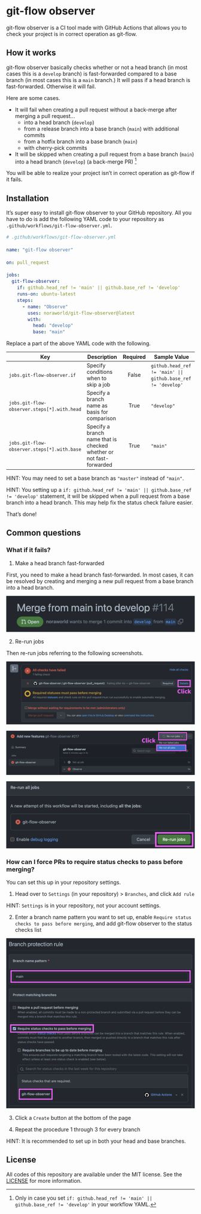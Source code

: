 # git-flow observer
git-flow observer is a CI tool made with GitHub Actions that allows you to check your project is in correct operation as git-flow.



## How it works
git-flow observer basically checks whether or not a head branch (in most cases this is a `develop` branch) is fast-forwarded compared to a base branch (in most cases this is a `main` branch.) It will pass if a head branch is fast-forwarded. Otherwise it will fail.

Here are some cases.

* It will fail when creating a pull request without a back-merge after merging a pull request...
    * into a head branch (`develop`)
    * from a release branch into a base branch (`main`) with additional commits
    * from a hotfix branch into a base branch (`main`)
    * with cherry-pick commits
* It will be skipped when creating a pull request from a base branch (`main`) into a head branch (`develop`) (a back-merge PR) [^1]

[^1]: Only in case you set `if: github.head_ref != 'main' || github.base_ref != 'develop'` in your workflow YAML.

You will be able to realize your project isn’t in correct operation as git-flow if it fails.



## Installation
It’s super easy to install git-flow observer to your GitHub repository. All you have to do is add the following YAML code to your repository as `.github/workflows/git-flow-observer.yml`.

```yaml
# .github/workflows/git-flow-observer.yml

name: "git-flow observer"

on: pull_request

jobs:
  git-flow-observer:
    if: github.head_ref != 'main' || github.base_ref != 'develop'
    runs-on: ubuntu-latest
    steps:
      - name: "Observe"
        uses: noraworld/git-flow-observer@latest
        with:
          head: "develop"
          base: "main"
```

Replace a part of the above YAML code with the following.

| Key                                         | Description                                                         | Required | Sample Value                                                |
| ------------------------------------------- | ------------------------------------------------------------------- | :------: | ----------------------------------------------------------- |
| `jobs.git-flow-observer.if`                 | Specify conditions when to skip a job                               | False    | `github.head_ref != 'main' \|\| github.base_ref != 'develop'` |
| `jobs.git-flow-observer.steps[*].with.head` | Specify a branch name as basis for comparison                       | True     | `"develop"`                                                 |
| `jobs.git-flow-observer.steps[*].with.base` | Specify a branch name that is checked whether or not fast-forwarded | True     | `"main"`                                                    |

HINT: You may need to set a base branch as `"master"` instead of `"main"`.

HINT: You setting up a `if: github.head_ref != 'main' || github.base_ref != 'develop'` statement, it will be skipped when a pull request from a base branch into a head branch. This may help fix the status check failure easier.

That’s done!



## Common questions
### What if it fails?

1. Make a head branch fast-forwarded

First, you need to make a head branch fast-forwarded. In most cases, it can be resolved by creating and merging a new pull request from a base branch into a head branch.

![Merge from main into develop](screenshots/merge_from_main_into_develop_pr.png)

2. Re-run jobs

Then re-run jobs referring to the following screenshots.

![Failed CI details](screenshots/failed_ci_details.png)

![Re-run jobs button](screenshots/rerun_jobs_button.png)

![Re-run jobs dialog](screenshots/rerun_jobs_dialog.png)

### How can I force PRs to require status checks to pass before merging?

You can set this up in your repository settings.

1. Head over to `Settings` (in your repository) > `Branches`, and click `Add rule`

HINT: `Settings` is in your repository, not your account settings.

2. Enter a branch name pattern you want to set up, enable `Require status checks to pass before merging`, and add git-flow observer to the status checks list

![Branch protection rule](screenshots/branch_protection_rule.png)

3. Click a `Create` button at the bottom of the page

4. Repeat the procedure 1 through 3 for every branch

HINT: It is recommended to set up in both your head and base branches.



## License
All codes of this repository are available under the MIT license. See the [LICENSE](LICENSE) for more information.
